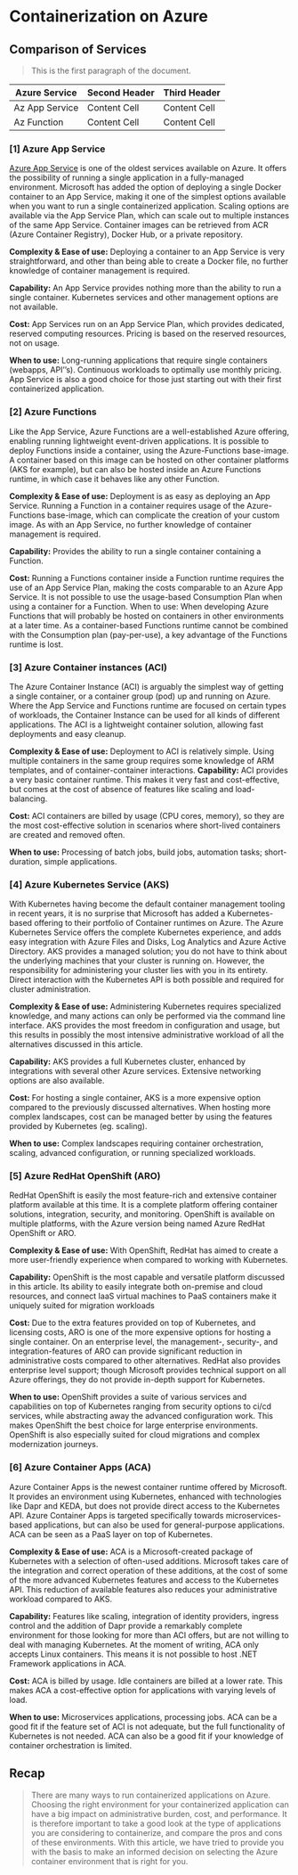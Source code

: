 # Containerization on Azure

## Comparison of Services

> This is the first paragraph of the document.

| Azure Service  | Second Header | Third Header |
| ------------   | ------------- | ------------ |
| Az App Service | Content Cell  | Content Cell |
| Az Function    | Content Cell  | Content Cell |

### [1] Azure App Service

[Azure App Service](https://azure.microsoft.com/nl-nl/services/app-service/) is one of the oldest services available on Azure. It offers the possibility of running a single application in a fully-managed environment. Microsoft has added the option of deploying a single Docker container to an App Service, making it one of the simplest options available when you want to run a single containerized application. Scaling options are available via the App Service Plan, which can scale out to multiple instances of the same App Service. Container images can be retrieved from ACR (Azure Container Registry), Docker Hub, or a private repository.

**Complexity & Ease of use:** Deploying a container to an App Service is very straightforward, and other than being able to create a Docker file, no further knowledge of container management is required.

**Capability:** An App Service provides nothing more than the ability to run a single container. Kubernetes services and other management options are not available.

**Cost:** App Services run on an App Service Plan, which provides dedicated, reserved computing resources. Pricing is based on the reserved resources, not on usage.

**When to use:** Long-running applications that require single containers (webapps, API’’s). Continuous workloads to optimally use monthly pricing. App Service is also a good choice for those just starting out with their first containerized application.

### [2] Azure Functions

Like the App Service, Azure Functions are a well-established Azure offering, enabling running lightweight event-driven applications. It is possible to deploy Functions inside a container, using the Azure-Functions base-image. A container based on this image can be hosted on other container platforms (AKS for example), but can also be hosted inside an Azure Functions runtime, in which case it behaves like any other Function.

**Complexity & Ease of use:** Deployment is as easy as deploying an App Service. Running a Function in a container requires usage of the Azure-Functions base-image, which can complicate the creation of your custom image. As with an App Service, no further knowledge of container management is required.

**Capability:** Provides the ability to run a single container containing a Function.

**Cost:** Running a Functions container inside a Function runtime requires the use of an App Service Plan, making the costs comparable to an Azure App Service. It is not possible to use the usage-based Consumption Plan when using a container for a Function.
When to use: When developing Azure Functions that will probably be hosted on containers in other environments at a later time. As a container-based Functions runtime cannot be combined with the Consumption plan (pay-per-use), a key advantage of the Functions runtime is lost.

### [3] Azure Container instances (ACI)

The Azure Container Instance (ACI) is arguably the simplest way of getting a single container, or a container group (pod) up and running on Azure. Where the App Service and Functions runtime are focused on certain types of workloads, the Container Instance can be used for all kinds of different applications. The ACI is a lightweight container solution, allowing fast deployments and easy cleanup.

**Complexity & Ease of use:** Deployment to ACI is relatively simple. Using multiple containers in the same group requires some knowledge of ARM templates, and of container-container interactions.
**Capability:** ACI provides a very basic container runtime. This makes it very fast and cost-effective, but comes at the cost of absence of features like scaling and load-balancing.

**Cost:** ACI containers are billed by usage (CPU cores, memory), so they are the most cost-effective solution in scenarios where short-lived containers are created and removed often.

**When to use:** Processing of batch jobs, build jobs, automation tasks; short-duration, simple applications.

### [4] Azure Kubernetes Service (AKS)

With Kubernetes having become the default container management tooling in recent years, it is no surprise that Microsoft has added a Kubernetes-based offering to their portfolio of Container runtimes on Azure. The Azure Kubernetes Service offers the complete Kubernetes experience, and adds easy integration with Azure Files and Disks, Log Analytics and Azure Active Directory. AKS provides a managed solution; you do not have to think about the underlying machines that your cluster is running on. However, the responsibility for administering your cluster lies with you in its entirety. Direct interaction with the Kubernetes API is both possible and required for cluster administration.

**Complexity & Ease of use:** Administering Kubernetes requires specialized knowledge, and many actions can only be performed via the command line interface. AKS provides the most freedom in configuration and usage, but this results in possibly the most intensive administrative workload of all the alternatives discussed in this article.

**Capability:** AKS provides a full Kubernetes cluster, enhanced by integrations with several other Azure services. Extensive networking options are also available.

**Cost:** For hosting a single container, AKS is a more expensive option compared to the previously discussed alternatives. When hosting more complex landscapes, cost can be managed better by using the features provided by Kubernetes (eg. scaling).

**When to use:** Complex landscapes requiring container orchestration, scaling, advanced configuration, or running specialized workloads.

### [5] Azure RedHat OpenShift (ARO)

RedHat OpenShift is easily the most feature-rich and extensive container platform available at this time. It is a complete platform offering container solutions, integration, security, and monitoring. OpenShift is available on multiple platforms, with the Azure version being named Azure RedHat OpenShift or ARO.

**Complexity & Ease of use:** With OpenShift, RedHat has aimed to create a more user-friendly experience when compared to working with Kubernetes.

**Capability:** OpenShift is the most capable and versatile platform discussed in this article. Its ability to easily integrate both on-premise and cloud resources, and connect IaaS virtual machines to PaaS containers make it uniquely suited for migration workloads

**Cost:** Due to the extra features provided on top of Kubernetes, and licensing costs, ARO is one of the more expensive options for hosting a single container. On an enterprise level, the management-, security-, and integration-features of ARO can provide significant reduction in administrative costs compared to other alternatives. RedHat also provides enterprise level support; though Microsoft provides technical support on all Azure offerings, they do not provide in-depth support for Kubernetes.

**When to use:** OpenShift provides a suite of various services and capabilities on top of Kubernetes ranging from security options to ci/cd services, while abstracting away the advanced configuration work. This makes OpenShift the best choice for large enterprise environments. OpenShift is also especially suited for cloud migrations and complex modernization journeys.

### [6] Azure Container Apps (ACA)

Azure Container Apps is the newest container runtime offered by Microsoft. It provides an environment using Kubernetes, enhanced with technologies like Dapr and KEDA, but does not provide direct access to the Kubernetes API. Azure Container Apps is targeted specifically towards microservices-based applications, but can also be used for general-purpose applications. ACA can be seen as a PaaS layer on top of Kubernetes.

**Complexity & Ease of use:** ACA is a Microsoft-created package of Kubernetes with a selection of often-used additions. Microsoft takes care of the integration and correct operation of these additions, at the cost of some of the more advanced Kubernetes features and access to the Kubernetes API. This reduction of available features also reduces your administrative workload compared to AKS.

**Capability:** Features like scaling, integration of identity providers, ingress control and the addition of Dapr provide a remarkably complete environment for those looking for more than ACI offers, but are not willing to deal with managing Kubernetes. At the moment of writing, ACA only accepts Linux containers. This means it is not possible to host .NET Framework applications in ACA.

**Cost:** ACA is billed by usage. Idle containers are billed at a lower rate. This makes ACA a cost-effective option for applications with varying levels of load.

**When to use:** Microservices applications, processing jobs. ACA can be a good fit if the feature set of ACI is not adequate, but the full functionality of Kubernetes is not needed. ACA can also be a good fit if your knowledge of container orchestration is limited.

## Recap

> There are many ways to run containerized applications on Azure. Choosing the right environment for your containerized application can have a big impact on administrative burden, cost, and performance. It is therefore important to take a good look at the type of applications you are considering to containerize, and compare the pros and cons of these environments. With this article, we have tried to provide you with the basis to make an informed decision on selecting the Azure container environment that is right for you.